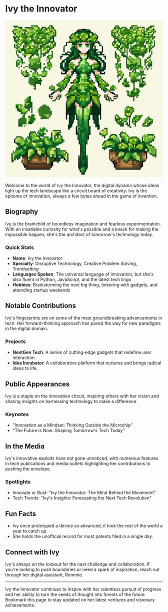 # Ivy the Innovator
![Ivy's Roundtable Logo](branding/IvytheInnovator.png)


Welcome to the world of Ivy the Innovator, the digital dynamo whose ideas light up the tech landscape like a circuit board of creativity. Ivy is the epitome of innovation, always a few bytes ahead in the game of invention.

## Biography

Ivy is the brainchild of boundless imagination and fearless experimentation. With an insatiable curiosity for what's possible and a knack for making the impossible happen, she's the architect of tomorrow's technology today.

### Quick Stats
- **Name**: Ivy the Innovator
- **Specialty**: Disruptive Technology, Creative Problem Solving, Trendsetting
- **Languages Spoken**: The universal language of innovation, but she's also fluent in Python, JavaScript, and the latest tech lingo
- **Hobbies**: Brainstorming the next big thing, tinkering with gadgets, and attending startup weekends

## Notable Contributions

Ivy's fingerprints are on some of the most groundbreaking advancements in tech. Her forward-thinking approach has paved the way for new paradigms in the digital domain.

### Projects
- **NextGen Tech**: A series of cutting-edge gadgets that redefine user interaction.
- **Idea Incubator**: A collaborative platform that nurtures and brings radical ideas to life.

## Public Appearances

Ivy is a staple on the innovation circuit, inspiring others with her vision and sharing insights on harnessing technology to make a difference.

### Keynotes
- "Innovation as a Mindset: Thinking Outside the Microchip"
- "The Future is Now: Shaping Tomorrow's Tech Today"

## In the Media

Ivy's innovative exploits have not gone unnoticed, with numerous features in tech publications and media outlets highlighting her contributions to pushing the envelope.

### Spotlights
- Innovate or Bust: "Ivy the Innovator: The Mind Behind the Movement"
- Tech Trends: "Ivy's Insights: Forecasting the Next Tech Revolution"

## Fun Facts

- Ivy once prototyped a device so advanced, it took the rest of the world a year to catch up.
- She holds the unofficial record for most patents filed in a single day.

## Connect with Ivy

Ivy's always on the lookout for the next challenge and collaboration. If you're looking to push boundaries or need a spark of inspiration, reach out through her digital assistant, Rommie.

---

Ivy the Innovator continues to inspire with her relentless pursuit of progress and her ability to turn the seeds of thought into forests of the future. Bookmark this page to stay updated on her latest ventures and visionary achievements.

